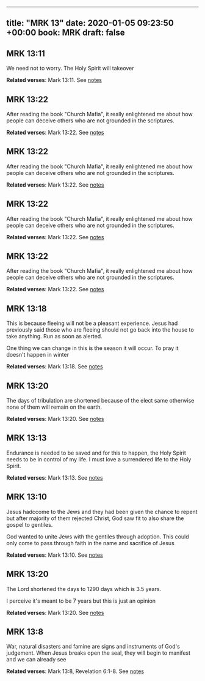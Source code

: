
---
title: "MRK 13"
date: 2020-01-05 09:23:50 +00:00
book: MRK
draft: false
---

## MRK 13:11

We need not to worry. The Holy Spirit will takeover

**Related verses**: Mark 13:11. See [notes](https://my.bible.com/notes/3334976935448797635)


## MRK 13:22

After reading the book "Church Mafia", it really enlightened me about how people can deceive others who are not grounded in the scriptures.

**Related verses**: Mark 13:22. See [notes](https://my.bible.com/notes/3327035613513507190)


## MRK 13:22

After reading the book "Church Mafia", it really enlightened me about how people can deceive others who are not grounded in the scriptures.

**Related verses**: Mark 13:22. See [notes](https://my.bible.com/notes/3327005354051232002)


## MRK 13:22

After reading the book "Church Mafia", it really enlightened me about how people can deceive others who are not grounded in the scriptures.

**Related verses**: Mark 13:22. See [notes](https://my.bible.com/notes/3326987486391689281)


## MRK 13:22

After reading the book "Church Mafia", it really enlightened me about how people can deceive others who are not grounded in the scriptures.

**Related verses**: Mark 13:22. See [notes](https://my.bible.com/notes/3326962094880580536)


## MRK 13:18

This is because fleeing will not be a pleasant experience. Jesus had previously said those who are fleeing should not go back into the house to take anything. Run as soon as alerted.

One thing we can change in this is the season it will occur. To pray it doesn't happen in winter

**Related verses**: Mark 13:18. See [notes](https://my.bible.com/notes/3326950646418760589)


## MRK 13:20

The days of tribulation are shortened because of the elect same otherwise none of them will remain on the earth.

**Related verses**: Mark 13:20. See [notes](https://my.bible.com/notes/3326949813975245704)


## MRK 13:13

Endurance is needed to be saved and for this to happen, the Holy Spirit needs to be in control of my life. I must love a surrendered life to the Holy Spirit.

**Related verses**: Mark 13:13. See [notes](https://my.bible.com/notes/3326948636273402749)


## MRK 13:10

Jesus hadccome to the Jews and they had been given the chance to repent but after majority of them rejected Christ, God saw fit to also share the gospel to gentiles.

God wanted to unite Jews with the gentiles through adoption. This could only come to pass through faith in the name and sacrifice of Jesus

**Related verses**: Mark 13:10. See [notes](https://my.bible.com/notes/3326947618659754873)


## MRK 13:20

The Lord shortened the days to 1290 days which is 3.5 years.

I perceive it's meant to be 7 years but this is just an opinion

**Related verses**: Mark 13:20. See [notes](https://my.bible.com/notes/3184919749902197636)


## MRK 13:8

War, natural disasters and famine are signs and instruments of God's judgement. When Jesus breaks open the seal, they will begin to manifest and we can already see

**Related verses**: Mark 13:8, Revelation 6:1-8. See [notes](https://my.bible.com/notes/3595896722574533327)

